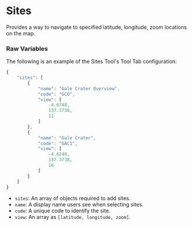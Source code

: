 # Sites

Provides a way to navigate to specified latitude, longitude, zoom locations on the map.

### Raw Variables

The following is an example of the Sites Tool's Tool Tab configuration:

```javascript
{
    "sites": [
        {
            "name": "Gale Crater Overview",
            "code": "GCO",
            "view": [
                -4.6748,
                137.3738,
                11
            ]
        },
        {
            "name": "Gale Crater",
            "code": "GAC1",
            "view": [
                -4.6248,
                137.3738,
                16
            ]
        }
    ]
}
```

- `sites`: An array of objects required to add sites.
- `name`: A display name users see when selecting sites.
- `code`: A unique code to identify the site.
- `view`: An array as `[latitude, longitude, zoom]`.

